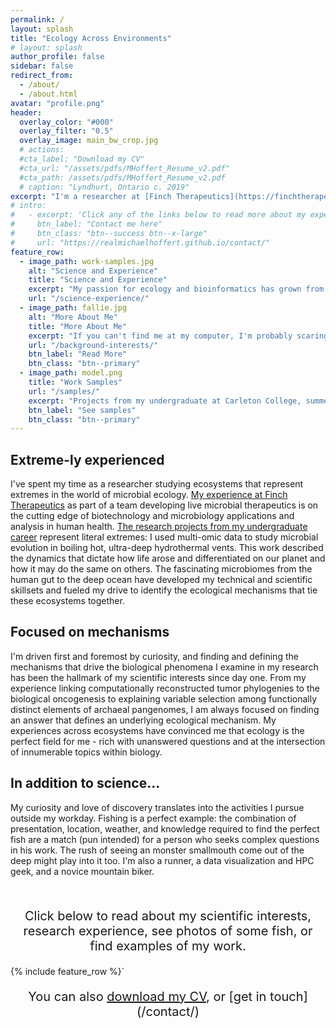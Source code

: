 ```yaml
---
permalink: /
layout: splash 
title: "Ecology Across Environments"
# layout: splash
author_profile: false
sidebar: false
redirect_from: 
  - /about/
  - /about.html
avatar: "profile.png"
header:
  overlay_color: "#000"
  overlay_filter: "0.5"
  overlay_image: main_bw_crop.jpg
  # actions:
  #cta_label: "Download my CV"
  #cta_url: "/assets/pdfs/MHoffert_Resume_v2.pdf"
  #cta_path: /assets/pdfs/MHoffert_Resume_v2.pdf
  # caption: "Lyndhurt, Ontario c. 2019"
excerpt: "I'm a researcher at [Finch Therapeutics](https://finchtherapeutics.com/) in Somerville, MA. I'm passionate about studying the ecological interactions that determine how communities and populations assemble and adapt over time."
# intro: 
#   - excerpt: 'Click any of the links below to read more about my experience and interests'
#     btn_label: "Contact me here"
#     btn_class: "btn--success btn--x-large"
#     url: "https://realmichaelhoffert.github.io/contact/"
feature_row:
  - image_path: work-samples.jpg
    alt: "Science and Experience"
    title: "Science and Experience"
    excerpt: "My passion for ecology and bioinformatics has grown from a deep curiosity about organismal evolution and co-existence, driven by research in a diverse array of scientific contexts."
    url: "/science-experience/"
  - image_path: fallie.jpg
    alt: "More About Me"
    title: "More About Me"
    excerpt: "If you can't find me at my computer, I'm probably scaring fish with sticks or falling off my bike. Find out more about my background and extracurriculars, knee pads recommended."
    url: "/background-interests/"
    btn_label: "Read More"
    btn_class: "btn--primary"
  - image_path: model.png
    title: "Work Samples"
    url: "/samples/"
    excerpt: "Projects from my undergraduate at Carleton College, summer research opportunities, and current work at Finch Therapeutics are the foundation of my skills and scientific experience."
    btn_label: "See samples"
    btn_class: "btn--primary"
---
```


## Extreme-ly experienced
I've spent my time as a researcher studying ecosystems that represent extremes in the world of microbial ecology. [My experience at Finch Therapeutics](/experience/#full-time-scientist-at-finch-therapeutics) as part of a team developing live microbial therapeutics is on the cutting edge of biotechnology and microbiology applications and analysis in human health. [The research projects from my undergraduate career](/experience/#anderson-lab) represent literal extremes: I used multi-omic data to study microbial evolution in boiling hot, ultra-deep hydrothermal vents. This work described the dynamics that dictate how life arose and differentiated on our planet and how it may do the same on others. The fascinating microbiomes from the human gut to the deep ocean have developed my technical and scientific skillsets and fueled my drive to identify the ecological mechanisms that tie these ecosystems together.

## Focused on mechanisms
I'm driven first and foremost by curiosity, and finding and defining the mechanisms that drive the biological phenomena I examine in my research has been the hallmark of my scientific interests since day one. From my experience linking computationally reconstructed tumor phylogenies to the biological oncogenesis to explaining variable selection among functionally distinct elements of archaeal pangenomes, I am always focused on finding an answer that defines an underlying ecological mechanism. My experiences across ecosystems have convinced me that ecology is the perfect field for me - rich with unanswered questions and at the intersection of innumerable topics within biology.

## In addition to science...
My curiosity and love of discovery translates into the activities I pursue outside my workday. Fishing is a perfect example: the combination of presentation, location, weather, and knowledge required to find the perfect fish are a match (pun intended) for a person who seeks complex questions in his work. The rush of seeing an monster smallmouth come out of the deep might play into it too. I'm also a runner, a data visualization and HPC geek, and a novice mountain biker.

<br/>  
<p style="text-align:center;font-size:20px;">Click below to read about my scientific interests, research experience, see photos of some fish, or find examples of my work.</p>

{% include feature_row %}`

<p style="text-align:center;font-size:20px;">You can also <a id="resume-pdf" href="https://github.com/realmichaelhoffert/realmichaelhoffert.github.io/blob/master/assets/pdfs/MHoffert_CV_v1.pdf" download>download my CV</a>, or <span markdown=1>[get in touch](/contact/)</span></p>